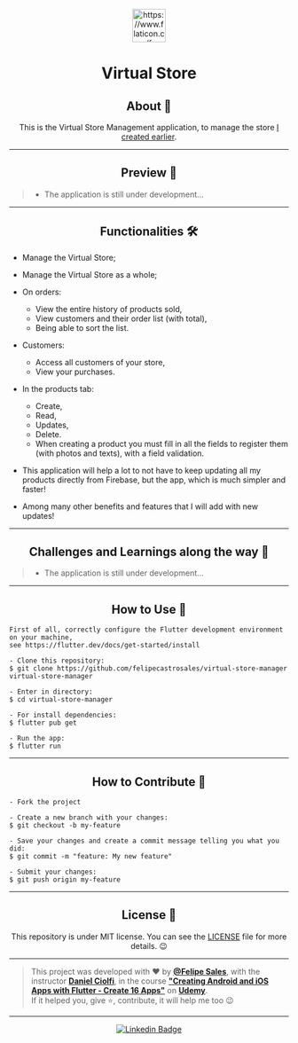 <p align="center">
      <img src="https://user-images.githubusercontent.com/59374587/94870841-f459fc00-041e-11eb-9065-7bbbccd4b2a1.png" width="60px" alt="https://www.flaticon.com/free-icon/shopping-cart_833314 Kiranshastry"/>
</p>

<h1 align="center">Virtual Store</h1>

<h2 align="center">About 📖</h2>
   
<p align="center">
   This is the Virtual Store Management application, to manage the store <a href="https://github.com/felipecastrosales/Virtual-Store">I created earlier</a>.<br>
</p>

---

<h2 align="center">Preview 📱</h2>

   > * The application is still under development...  
---

<h2 align="center">Functionalities 🛠️</h2>

   <p>
   
- Manage the Virtual Store;


- Manage the Virtual Store as a whole;

- On orders:
    - View the entire history of products sold,
    - View customers and their order list (with total),
    - Being able to sort the list.


- Customers:
    - Access all customers of your store,
    - View your purchases.

- In the products tab:
    - Create,
    - Read,
    - Updates,
    - Delete.
    - When creating a product you must fill in all the fields to register them (with photos and texts), with a field validation.

- This application will help a lot to not have to keep updating all my products directly from Firebase, but the app, which is much simpler and faster!

- Among many other benefits and features that I will add with new updates! 
   
   </p>

---

<h2 align="center">Challenges and Learnings along the way 🤯</h2>

   > * The application is still under development...  


---

<h2 align="center">How to Use 🤔</h2>

   ```
   First of all, correctly configure the Flutter development environment on your machine,
   see https://flutter.dev/docs/get-started/install
   
   - Clone this repository:
   $ git clone https://github.com/felipecastrosales/virtual-store-manager 
   virtual-store-manager

   - Enter in directory:
   $ cd virtual-store-manager

   - For install dependencies:
   $ flutter pub get

   - Run the app: 
   $ flutter run
   ```

---

<h2 align="center">How to Contribute 💪</h2>

   ```
   - Fork the project 

   - Create a new branch with your changes:
   $ git checkout -b my-feature

   - Save your changes and create a commit message telling you what you did:
   $ git commit -m "feature: My new feature"

   - Submit your changes:
   $ git push origin my-feature
   ```

---

<h2 align="center">License 📝</h2>

<p align="center">
   This repository is under MIT license. You can see the <a href="https://github.com/felipecastrosales/virtual-store-manager/blob/master/LICENSE">LICENSE</a> file for more details. 😉
</p>

   ---

   >This project was developed with ❤️ by **[@Felipe Sales](https://www.linkedin.com/in/felipecastrosales/)**, with the instructor **[Daniel Ciolfi](https://linkedin.com/in/danielciolfi)**, in the course  **["Creating Android and iOS Apps with Flutter - Create 16 Apps"](https://www.udemy.com/course/curso-completo-flutter-app-android-ios)** on **[Udemy](https://www.udemy.com/)**.<br>
   If it helped you, give ⭐, contribute, it will help me too 😉

---

   <div align="center">

   [![Linkedin Badge](https://img.shields.io/badge/-Felipe%20Sales-292929?style=flat-square&logo=Linkedin&logoColor=white&link=https://www.linkedin.com/in/felipecastrosales/)](https://www.linkedin.com/in/felipecastrosales/)

   </div>
